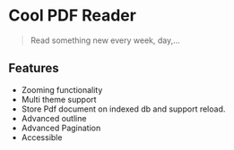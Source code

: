 # Cool PDF Reader

> Read something new every week, day,...

## Features

- Zooming functionality
- Multi theme support
- Store Pdf document on indexed db and support reload.
- Advanced outline
- Advanced Pagination
- Accessible
